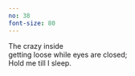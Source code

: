 ```yaml
---
no: 38
font-size: 80
---
```


The crazy inside  
getting loose while eyes are closed;  
Hold me till I sleep.
